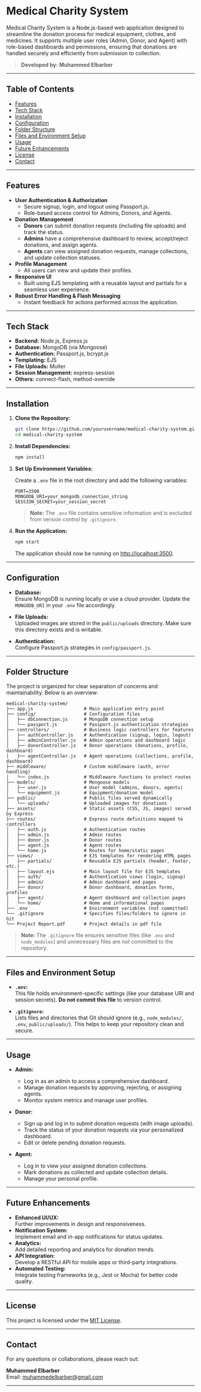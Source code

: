# Medical Charity System

Medical Charity System is a Node.js-based web application designed to streamline the donation process for medical equipment, clothes, and medicines. It supports multiple user roles (Admin, Donor, and Agent) with role-based dashboards and permissions, ensuring that donations are handled securely and efficiently from submission to collection.

> **Developed by:** **Muhammed Elbarber**

---

## Table of Contents

- [Features](#features)
- [Tech Stack](#tech-stack)
- [Installation](#installation)
- [Configuration](#configuration)
- [Folder Structure](#folder-structure)
- [Files and Environment Setup](#files-and-environment-setup)
- [Usage](#usage)
- [Future Enhancements](#future-enhancements)
- [License](#license)
- [Contact](#contact)

---

## Features

- **User Authentication & Authorization**
  - Secure signup, login, and logout using Passport.js.
  - Role-based access control for Admins, Donors, and Agents.
- **Donation Management**
  - **Donors** can submit donation requests (including file uploads) and track the status.
  - **Admins** have a comprehensive dashboard to review, accept/reject donations, and assign agents.
  - **Agents** can view assigned donation requests, manage collections, and update collection statuses.
- **Profile Management**
  - All users can view and update their profiles.
- **Responsive UI**
  - Built using EJS templating with a reusable layout and partials for a seamless user experience.
- **Robust Error Handling & Flash Messaging**
  - Instant feedback for actions performed across the application.

---

## Tech Stack

- **Backend:** Node.js, Express.js
- **Database:** MongoDB (via Mongoose)
- **Authentication:** Passport.js, bcrypt.js
- **Templating:** EJS
- **File Uploads:** Multer
- **Session Management:** express-session
- **Others:** connect-flash, method-override

---

## Installation

1. **Clone the Repository:**

   ```bash
   git clone https://github.com/yourusername/medical-charity-system.git
   cd medical-charity-system
   ```

2. **Install Dependencies:**

   ```bash
   npm install
   ```

3. **Set Up Environment Variables:**

   Create a `.env` file in the root directory and add the following variables:

   ```env
   PORT=3500
   MONGODB_URI=your_mongodb_connection_string
   SESSION_SECRET=your_session_secret
   ```

   > **Note:** The `.env` file contains sensitive information and is excluded from version control by `.gitignore`.

4. **Run the Application:**

   ```bash
   npm start
   ```

   The application should now be running on [http://localhost:3500](http://localhost:3500).

---

## Configuration

- **Database:**  
  Ensure MongoDB is running locally or use a cloud provider. Update the `MONGODB_URI` in your `.env` file accordingly.

- **File Uploads:**  
  Uploaded images are stored in the `public/uploads` directory. Make sure this directory exists and is writable.

- **Authentication:**  
  Configure Passport.js strategies in `config/passport.js`.

---

## Folder Structure

The project is organized for clear separation of concerns and maintainability. Below is an overview:

```
medical-charity-system/
├── app.js                   # Main application entry point
├── config/                  # Configuration files
│   ├── dbConnection.js      # MongoDB connection setup
│   └── passport.js          # Passport.js authentication strategies
├── controllers/             # Business logic controllers for features
│   ├── authController.js    # Authentication (signup, login, logout)
│   ├── adminController.js   # Admin operations and dashboard logic
│   ├── donorController.js   # Donor operations (donations, profile, dashboard)
│   ├── agentController.js   # Agent operations (collections, profile, dashboard)
├── middleware/              # Custom middleware (auth, error handling)
│   └── index.js             # Middleware functions to protect routes
├── models/                  # Mongoose models
│   ├── user.js              # User model (admins, donors, agents)
│   └── equipment.js         # Equipment/donation model
├── public/                  # Public files served dynamically
│   └── uploads/             # Uploaded images for donations
├── assets/                  # Static assets (CSS, JS, images) served by Express
├── routes/                  # Express route definitions mapped to controllers
│   ├── auth.js              # Authentication routes
│   ├── admin.js             # Admin routes
│   ├── donor.js             # Donor routes
│   ├── agent.js             # Agent routes
│   └── home.js              # Routes for home/static pages
├── views/                   # EJS templates for rendering HTML pages
│   ├── partials/            # Reusable EJS partials (header, footer, etc.)
│   ├── layout.ejs           # Main layout file for EJS templates
│   ├── auth/                # Authentication views (login, signup)
│   ├── admin/               # Admin dashboard and pages
│   ├── donor/               # Donor dashboard, donation forms, profiles
│   ├── agent/               # Agent dashboard and collection pages
│   └── home/                # Home and informational pages
├── .env                     # Environment variables (not committed)
└── .gitignore               # Specifies files/folders to ignore in Git
└── Project Report.pdf       # Project details in pdf file
```

> **Note:** The `.gitignore` file ensures sensitive files (like `.env` and `node_modules`) and unnecessary files are not committed to the repository.

---

## Files and Environment Setup

- **`.env`:**  
  This file holds environment-specific settings (like your database URI and session secrets). **Do not commit this file** to version control.

- **`.gitignore`:**  
  Lists files and directories that Git should ignore (e.g., `node_modules/`, `.env`, `public/uploads/`). This helps to keep your repository clean and secure.

---

## Usage

- **Admin:**
  - Log in as an admin to access a comprehensive dashboard.
  - Manage donation requests by approving, rejecting, or assigning agents.
  - Monitor system metrics and manage user profiles.
  
- **Donor:**
  - Sign up and log in to submit donation requests (with image uploads).
  - Track the status of your donation requests via your personalized dashboard.
  - Edit or delete pending donation requests.
  
- **Agent:**
  - Log in to view your assigned donation collections.
  - Mark donations as collected and update collection details.
  - Manage your personal profile.

---


## Future Enhancements

- **Enhanced UI/UX:**  
  Further improvements in design and responsiveness.
- **Notification System:**  
  Implement email and in-app notifications for status updates.
- **Analytics:**  
  Add detailed reporting and analytics for donation trends.
- **API Integration:**  
  Develop a RESTful API for mobile apps or third-party integrations.
- **Automated Testing:**  
  Integrate testing frameworks (e.g., Jest or Mocha) for better code quality.

---

## License

This project is licensed under the [MIT License](LICENSE).

---

## Contact

For any questions or collaborations, please reach out:

**Muhammed Elbarber**  
Email: [muhammedelbarber@gmail.com](mailto:muhammedelbarber@gmail.com)

---
